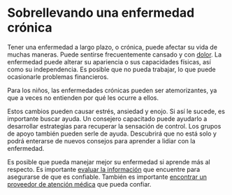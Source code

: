 Sobrellevando una enfermedad crónica
====================================


Tener una enfermedad a largo plazo, o crónica, puede afectar su vida de muchas maneras. Puede sentirse frecuentemente cansado y con [dolor](https://medlineplus.gov/spanish/chronicpain.html). La enfermedad puede alterar su apariencia o sus capacidades físicas, así como su independencia. Es posible que no pueda trabajar, lo que puede ocasionarle problemas financieros. 


Para los niños, las enfermedades crónicas pueden ser atemorizantes, ya que a veces no entienden por qué les ocurre a ellos.


Estos cambios pueden causar estrés, ansiedad y enojo. Si así le sucede, es importante buscar ayuda. Un consejero capacitado puede ayudarlo a desarrollar estrategias para recuperar la sensación de control. Los grupos de apoyo también pueden serle de ayuda. Descubrirá que no está solo y podrá enterarse de nuevos consejos para aprender a lidiar con la enfermedad.


Es posible que pueda manejar mejor su enfermedad si aprende más al respecto. Es importante [evaluar la información](https://medlineplus.gov/spanish/evaluatinghealthinformation.html) que encuentre para asegurarse de que es confiable. También es importante [encontrar un proveedor de atención médica](https://medlineplus.gov/spanish/choosingadoctororhealthcareservice.html) que pueda confiar.

